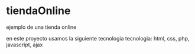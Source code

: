 # tiendaOnline
ejemplo de una tienda online

en este proyecto usamos la siguiente tecnologia tecnologia: html, css, php, javascript, ajax
